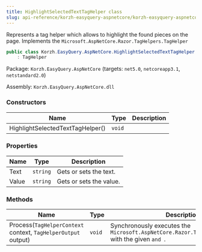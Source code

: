 ```yaml
---
title: HighlightSelectedTextTagHelper class
slug: api-reference/korzh-easyquery-aspnetcore/korzh-easyquery-aspnetcore-namespace/highlightselectedtexttaghelper-class
---
```


Represents a tag helper which allows to highlight the found pieces on the page.  Implements the `Microsoft.AspNetCore.Razor.TagHelpers.TagHelper`
```csharp
public class Korzh.EasyQuery.AspNetCore.HighlightSelectedTextTagHelper
    : TagHelper

```
Package: `Korzh.EasyQuery.AspNetCore` (targets: `net5.0`, `netcoreapp3.1`, `netstandard2.0`)

Assembly: `Korzh.EasyQuery.AspNetCore.dll`

### Constructors

| Name | Type | Description | 
| --- | --- | --- | 
| HighlightSelectedTextTagHelper() | `void` |  | 


### Properties

| Name | Type | Description | 
| --- | --- | --- | 
| Text | `string` | Gets or sets the text. | 
| Value | `string` | Gets or sets the value. | 


### Methods

| Name | Type | Description | 
| --- | --- | --- | 
| Process(`TagHelperContext` context, `TagHelperOutput` output) | `void` | Synchronously executes the `Microsoft.AspNetCore.Razor.TagHelpers.TagHelper` with the given `` and  ``. |
